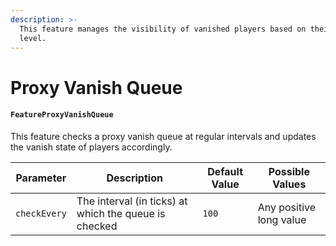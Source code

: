 ```yaml
---
description: >-
  This feature manages the visibility of vanished players based on their vanish
  level.
---
```


# Proxy Vanish Queue

#### `FeatureProxyVanishQueue`

This feature checks a proxy vanish queue at regular intervals and updates the vanish state of players accordingly.

| Parameter    | Description                                           | Default Value | Possible Values         |
| ------------ | ----------------------------------------------------- | ------------- | ----------------------- |
| `checkEvery` | The interval (in ticks) at which the queue is checked | `100`         | Any positive long value |
